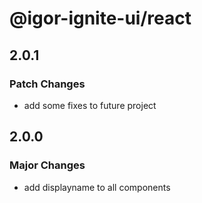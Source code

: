 # @igor-ignite-ui/react

## 2.0.1

### Patch Changes

- add some fixes to future project

## 2.0.0

### Major Changes

- add displayname to all components
